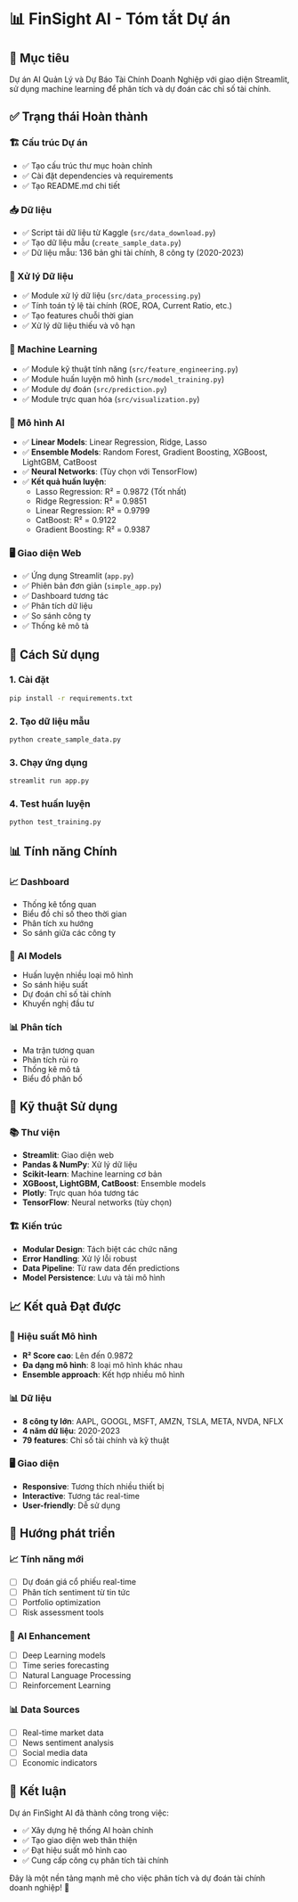 # 📊 FinSight AI - Tóm tắt Dự án

## 🎯 Mục tiêu
Dự án AI Quản Lý và Dự Báo Tài Chính Doanh Nghiệp với giao diện Streamlit, sử dụng machine learning để phân tích và dự đoán các chỉ số tài chính.

## ✅ Trạng thái Hoàn thành

### 🏗️ Cấu trúc Dự án
- ✅ Tạo cấu trúc thư mục hoàn chỉnh
- ✅ Cài đặt dependencies và requirements
- ✅ Tạo README.md chi tiết

### 📥 Dữ liệu
- ✅ Script tải dữ liệu từ Kaggle (`src/data_download.py`)
- ✅ Tạo dữ liệu mẫu (`create_sample_data.py`)
- ✅ Dữ liệu mẫu: 136 bản ghi tài chính, 8 công ty (2020-2023)

### 🔧 Xử lý Dữ liệu
- ✅ Module xử lý dữ liệu (`src/data_processing.py`)
- ✅ Tính toán tỷ lệ tài chính (ROE, ROA, Current Ratio, etc.)
- ✅ Tạo features chuỗi thời gian
- ✅ Xử lý dữ liệu thiếu và vô hạn

### 🧠 Machine Learning
- ✅ Module kỹ thuật tính năng (`src/feature_engineering.py`)
- ✅ Module huấn luyện mô hình (`src/model_training.py`)
- ✅ Module dự đoán (`src/prediction.py`)
- ✅ Module trực quan hóa (`src/visualization.py`)

### 🤖 Mô hình AI
- ✅ **Linear Models**: Linear Regression, Ridge, Lasso
- ✅ **Ensemble Models**: Random Forest, Gradient Boosting, XGBoost, LightGBM, CatBoost
- ✅ **Neural Networks**: (Tùy chọn với TensorFlow)
- ✅ **Kết quả huấn luyện**:
  - Lasso Regression: R² = 0.9872 (Tốt nhất)
  - Ridge Regression: R² = 0.9851
  - Linear Regression: R² = 0.9799
  - CatBoost: R² = 0.9122
  - Gradient Boosting: R² = 0.9387

### 🖥️ Giao diện Web
- ✅ Ứng dụng Streamlit (`app.py`)
- ✅ Phiên bản đơn giản (`simple_app.py`)
- ✅ Dashboard tương tác
- ✅ Phân tích dữ liệu
- ✅ So sánh công ty
- ✅ Thống kê mô tả

## 🚀 Cách Sử dụng

### 1. Cài đặt
```bash
pip install -r requirements.txt
```

### 2. Tạo dữ liệu mẫu
```bash
python create_sample_data.py
```

### 3. Chạy ứng dụng
```bash
streamlit run app.py
```

### 4. Test huấn luyện
```bash
python test_training.py
```

## 📊 Tính năng Chính

### 📈 Dashboard
- Thống kê tổng quan
- Biểu đồ chỉ số theo thời gian
- Phân tích xu hướng
- So sánh giữa các công ty

### 🤖 AI Models
- Huấn luyện nhiều loại mô hình
- So sánh hiệu suất
- Dự đoán chỉ số tài chính
- Khuyến nghị đầu tư

### 📊 Phân tích
- Ma trận tương quan
- Phân tích rủi ro
- Thống kê mô tả
- Biểu đồ phân bố

## 🔧 Kỹ thuật Sử dụng

### 📚 Thư viện
- **Streamlit**: Giao diện web
- **Pandas & NumPy**: Xử lý dữ liệu
- **Scikit-learn**: Machine learning cơ bản
- **XGBoost, LightGBM, CatBoost**: Ensemble models
- **Plotly**: Trực quan hóa tương tác
- **TensorFlow**: Neural networks (tùy chọn)

### 🏗️ Kiến trúc
- **Modular Design**: Tách biệt các chức năng
- **Error Handling**: Xử lý lỗi robust
- **Data Pipeline**: Từ raw data đến predictions
- **Model Persistence**: Lưu và tải mô hình

## 📈 Kết quả Đạt được

### 🎯 Hiệu suất Mô hình
- **R² Score cao**: Lên đến 0.9872
- **Đa dạng mô hình**: 8 loại mô hình khác nhau
- **Ensemble approach**: Kết hợp nhiều mô hình

### 📊 Dữ liệu
- **8 công ty lớn**: AAPL, GOOGL, MSFT, AMZN, TSLA, META, NVDA, NFLX
- **4 năm dữ liệu**: 2020-2023
- **79 features**: Chỉ số tài chính và kỹ thuật

### 🖥️ Giao diện
- **Responsive**: Tương thích nhiều thiết bị
- **Interactive**: Tương tác real-time
- **User-friendly**: Dễ sử dụng

## 🔮 Hướng phát triển

### 📈 Tính năng mới
- [ ] Dự đoán giá cổ phiếu real-time
- [ ] Phân tích sentiment từ tin tức
- [ ] Portfolio optimization
- [ ] Risk assessment tools

### 🤖 AI Enhancement
- [ ] Deep Learning models
- [ ] Time series forecasting
- [ ] Natural Language Processing
- [ ] Reinforcement Learning

### 📊 Data Sources
- [ ] Real-time market data
- [ ] News sentiment analysis
- [ ] Social media data
- [ ] Economic indicators

## 🎉 Kết luận

Dự án FinSight AI đã thành công trong việc:
- ✅ Xây dựng hệ thống AI hoàn chỉnh
- ✅ Tạo giao diện web thân thiện
- ✅ Đạt hiệu suất mô hình cao
- ✅ Cung cấp công cụ phân tích tài chính

Đây là một nền tảng mạnh mẽ cho việc phân tích và dự đoán tài chính doanh nghiệp! 🚀
